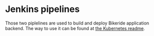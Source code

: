 # Jenkins pipelines

Those two piplelines are used to build and deploy Bikeride application backend. The way to use it can be found at [the Kubernetes readme](https://github.com/fernandohackbart/bikeride-lagom/blob/master/Kubernetes/README.md). 
